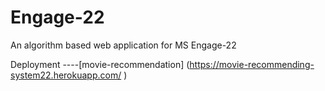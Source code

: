 # Engage-22
An algorithm based web application for MS Engage-22

Deployment ----[movie-recommendation] (https://movie-recommending-system22.herokuapp.com/ )
